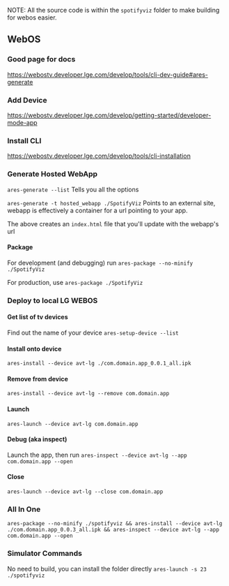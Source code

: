 NOTE: All the source code is within the `spotifyviz` folder to make building for webos easier.


## WebOS ##

### Good page for docs ###
https://webostv.developer.lge.com/develop/tools/cli-dev-guide#ares-generate

### Add Device ###
https://webostv.developer.lge.com/develop/getting-started/developer-mode-app

### Install CLI ###
https://webostv.developer.lge.com/develop/tools/cli-installation

### Generate Hosted WebApp ###

`ares-generate --list`
Tells you all the options

`ares-generate -t hosted_webapp ./SpotifyViz`
Points to an external site, webapp is effectively a container for a url pointing to your app.

The above creates an `index.html` file that you'll update with the webapp's url

#### Package ####
For development (and debugging) run `ares-package --no-minify ./SpotifyViz`

For production, use `ares-package ./SpotifyViz`


### Deploy to local LG WEBOS ###

#### Get list of tv devices ####
Find out the name of your device
`ares-setup-device --list`

#### Install onto device ####
`ares-install --device avt-lg ./com.domain.app_0.0.1_all.ipk`


#### Remove from device ####
`ares-install --device avt-lg --remove com.domain.app`


#### Launch #####
`ares-launch --device avt-lg com.domain.app`


#### Debug (aka inspect) ####
Launch the app, then run `ares-inspect --device avt-lg --app com.domain.app --open`


#### Close ####
`ares-launch --device avt-lg --close com.domain.app`

### All In One ###
`ares-package --no-minify ./spotifyviz && ares-install --device avt-lg ./com.domain.app_0.0.3_all.ipk && ares-inspect --device avt-lg --app com.domain.app --open`

### Simulator Commands ###
No need to build, you can install the folder directly
`ares-launch -s 23 ./spotifyviz`
